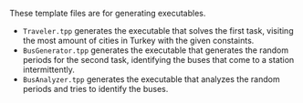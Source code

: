 These template files are for generating executables.
- `Traveler.tpp` generates the executable that solves the first task, visiting
  the most amount of cities in Turkey with the given constaints.
- `BusGenerator.tpp` generates the executable that generates the random periods
  for the second task, identifying the buses that come to a station intermittently.
- `BusAnalyzer.tpp` generates the executable that analyzes the random periods and
  tries to identify the buses.
